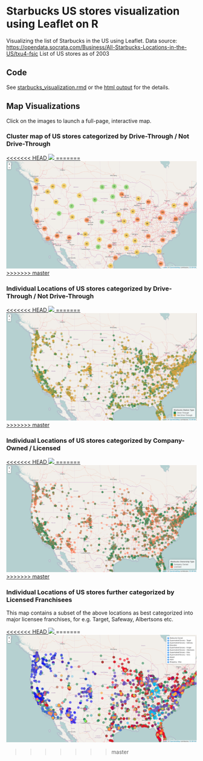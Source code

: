 # Starbucks US stores visualization using Leaflet on R

Visualizing the list of Starbucks in the US using Leaflet. 
Data source: https://opendata.socrata.com/Business/All-Starbucks-Locations-in-the-US/txu4-fsic
List of US stores as of 2003

## Code

See [starbucks_visualization.rmd](https://github.com/aannasw/starbucks-leaflet/blob/master/starbucks_visualization.Rmd) or the [html output](http://artiannaswamy.com/starbucks-leaflet/starbucks_visualization.html) for the details.

## Map Visualizations

Click on the images to launch a full-page, interactive map.

### Cluster map of US stores categorized by Drive-Through / Not Drive-Through

<a href="http://artiannaswamy.com/starbucks-leaflet/maps/cluster_map_drive-through.html" target="_blank">
<<<<<<< HEAD
	<img src="starbucks-leaflet/images/cluster_map_drive-through.png" />
=======
	<img src="https://github.com/aannasw/starbucks-leaflet/blob/master/images/cluster_map_drive-through.png?raw=true" />
>>>>>>> master
</a>

### Individual Locations of US stores categorized by Drive-Through / Not Drive-Through

<a href="http://artiannaswamy.com/starbucks-leaflet/maps/station_map_drive-through.html" target="_blank">
<<<<<<< HEAD
	<img src="starbucks-leaflet/images/station_map_drive-through.png" />
=======
	<img src="https://github.com/aannasw/starbucks-leaflet/blob/master/images/station_map_drive-through.png" />
>>>>>>> master
</a>

### Individual Locations of US stores categorized by Company-Owned / Licensed

<a href="http://artiannaswamy.com/starbucks-leaflet/maps/station_map_ownership-type.html" target="_blank">
<<<<<<< HEAD
	<img src="starbucks-leaflet/images/station_map_ownership-type.png" />
=======
	<img src="https://github.com/aannasw/starbucks-leaflet/blob/master/images/station_map_ownership-type.png" />
>>>>>>> master
</a>

### Individual Locations of US stores further categorized by Licensed Franchisees
This map contains a subset of the above locations as best categorized into major licensee franchises, for e.g. Target, Safeway, Albertsons etc.

<a href="http://artiannaswamy.com/starbucks-leaflet/maps/station_map_franchise-type.html" target="_blank">
<<<<<<< HEAD
	<img src="starbucks-leaflet/images/station_map_franchise-type.png" />
</a>
=======
	<img src="https://github.com/aannasw/starbucks-leaflet/blob/master/images/station_map_franchise-type.png" />
</a>

>>>>>>> master
